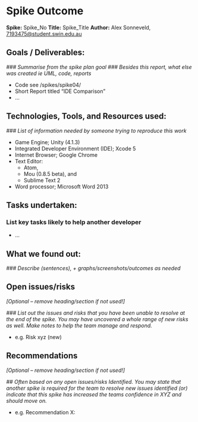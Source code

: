 # Spike Outcome

**Spike:** Spike_No
**Title:** Spike_Title
**Author:** Alex Sonneveld, 7193475@student.swin.edu.au

## Goals / Deliverables:

_### Summarise from the spike plan goal_
_### Besides this report, what else was created ie UML, code, reports_

- Code see /spikes/spike04/
- Short Report titled “IDE Comparison”
- …

## Technologies, Tools, and Resources used:

_### List of information needed by someone trying to reproduce this work_

- Game Engine; Unity (4.1.3)
- Integrated Developer Environment (IDE); Xcode 5
- Internet Browser; Google Chrome
- Text Editor:
    - Atom,
    - Mou (0.8.5 beta), and
    - Sublime Text 2
- Word processor; Microsoft Word 2013

## Tasks undertaken:

### List key tasks likely to help another developer
- …

## What we found out:

_### Describe (sentences), + graphs/screenshots/outcomes as needed_

## Open issues/risks
_[Optional – remove heading/section if not used!]_

_### List out the issues and risks that you have been unable to resolve at the end of the spike. You may have uncovered a whole range of new risks as well. Make notes to help the team manage and respond._

- e.g. Risk xyz (new)

## Recommendations
_[Optional – remove heading/section if not used!]_

_## Often based on any open issues/risks Identified. You may state that another spike is required for the team to resolve new issues identified (or) indicate that this spike has increased the teams confidence in XYZ and should move on._

- e.g. Recommendation X:
